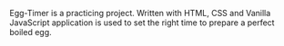 Egg-Timer is a practicing project.
Written with HTML, CSS and Vanilla JavaScript application is used to set the right time to prepare a perfect boiled egg.
